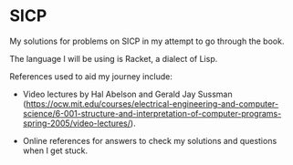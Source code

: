 # SICP

My solutions for problems on SICP in my attempt to go through the book. 

The language I will be using is Racket, a dialect of Lisp.

References used to aid my journey include:

- Video lectures by Hal Abelson and Gerald Jay Sussman (https://ocw.mit.edu/courses/electrical-engineering-and-computer-science/6-001-structure-and-interpretation-of-computer-programs-spring-2005/video-lectures/).

- Online references for answers to check my solutions and questions when I get stuck.